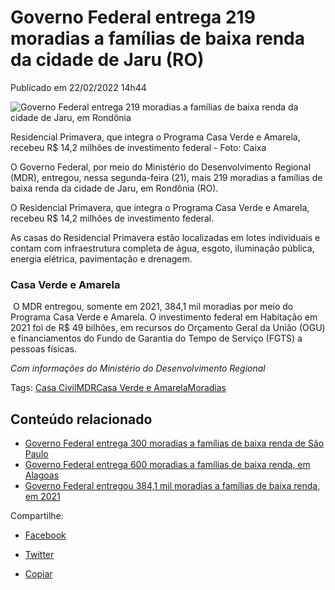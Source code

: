 # Governo Federal entrega 219 moradias a famílias de baixa renda da cidade de Jaru (RO)

Publicado em 22/02/2022 14h44

![Governo Federal entrega 219 moradias a famílias de baixa renda da cidade de Jaru, em Rondônia](https://www.gov.br/casacivil/pt-br/assuntos/noticias/2022/fevereiro/governo-federal-entrega-219-moradias-a-familias-de-baixa-renda-da-cidade-de-jaru-em-rondonia/26553986-19a6-4917-9d5a-ca965ee02d4f.jpeg/@@images/785fe02d-1f78-4292-8bd8-0b80b013f666.jpeg)

Residencial Primavera, que integra o Programa Casa Verde e Amarela, recebeu R$ 14,2 milhões de investimento federal - Foto: Caixa

O Governo Federal, por meio do Ministério do Desenvolvimento Regional (MDR), entregou, nessa segunda-feira (21), mais 219 moradias a famílias de baixa renda da cidade de Jaru, em Rondônia (RO).

O Residencial Primavera, que integra o Programa Casa Verde e Amarela, recebeu R$ 14,2 milhões de investimento federal.

As casas do Residencial Primavera estão localizadas em lotes individuais e contam com infraestrutura completa de água, esgoto, iluminação pública, energia elétrica, pavimentação e drenagem.

### Casa Verde e Amarela

 O MDR entregou, somente em 2021, 384,1 mil moradias por meio do Programa Casa Verde e Amarela. O investimento federal em Habitação em 2021 foi de R$ 49 bilhões, em recursos do Orçamento Geral da União (OGU) e financiamentos do Fundo de Garantia do Tempo de Serviço (FGTS) a pessoas físicas.

_Com informações do Ministério do Desenvolvimento Regional_

Tags: [Casa Civil](https://www.gov.br/casacivil/pt-br/@@search?Subject%3Alist=Casa%20Civil)[MDR](https://www.gov.br/casacivil/pt-br/@@search?Subject%3Alist=MDR)[Casa Verde e Amarela](https://www.gov.br/casacivil/pt-br/@@search?Subject%3Alist=Casa%20Verde%20e%20Amarela)[Moradias](https://www.gov.br/casacivil/pt-br/@@search?Subject%3Alist=Moradias)

Conteúdo relacionado
--------------------

*   [Governo Federal entrega 300 moradias a famílias de baixa renda de São Paulo](https://www.gov.br/casacivil/pt-br/assuntos/noticias/2022/fevereiro/governo-federal-entrega-300-moradias-a-familias-de-baixa-renda-de-sao-paulo)
*   [Governo Federal entrega 600 moradias a famílias de baixa renda, em Alagoas](https://www.gov.br/casacivil/pt-br/assuntos/noticias/2022/fevereiro/governo-federal-entrega-600-moradias-a-familias-de-baixa-renda-em-alagoas)
*   [Governo Federal entregou 384,1 mil moradias a famílias de baixa renda, em 2021](https://www.gov.br/casacivil/pt-br/assuntos/noticias/2022/janeiro/governo-federal-entregou-384-1-mil-moradias-a-familias-de-baixa-renda-em-2021)

Compartilhe: 
*    [Facebook](https://www.facebook.com/sharer.php?u=https://www.gov.br/casacivil/pt-br/assuntos/noticias/2022/fevereiro/governo-federal-entrega-219-moradias-a-familias-de-baixa-renda-da-cidade-de-jaru-em-rondonia)
*    [Twitter](https://twitter.com/share?text=Governo%20Federal%20entrega%20219%20moradias%20a%20fam%C3%ADlias%20de%20baixa%20renda%20da%20cidade%20de%20Jaru%20%28RO%29&url=https://www.gov.br/casacivil/resolveuid/1145bf9cfb7b4ceb9c8270c64645528c)

*   [Copiar](https://www.gov.br/casacivil/pt-br/assuntos/noticias/2022/fevereiro/governo-federal-entrega-219-moradias-a-familias-de-baixa-renda-da-cidade-de-jaru-em-rondonia)


